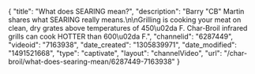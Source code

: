 {
    "title": "What does SEARING mean?",
    "description": "Barry \"CB\" Martin shares what SEARING really means.\n\nGrilling is cooking your meat on clean, dry grates above temperatures of 450\u02da F. Char-Broil infrared grills can cook HOTTER than 600\u02da F.",
    "channelid": "6287449",
    "videoid": "7163938",
    "date_created": "1305839971",
    "date_modified": "1491521668",
    "type": "captivate",
    "layout": "channelVideo",
    "url": "\/char-broil\/what-does-searing-mean\/6287449-7163938"
}
